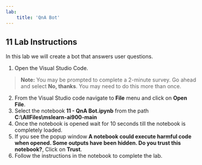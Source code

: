 ```yaml
---
lab:
    title: 'QnA Bot'
---
```


## 11 Lab Instructions
In this lab we will create a bot that answers user questions.

1. Open the Visual Studio Code.
>**Note:** You may be prompted to complete a 2-minute survey. Go ahead and select **No, thanks**. You may need to do this more than once.
2. From the Visual Studio code navigate to **File** menu and click on **Open File**.
3. Select the notebook **11 - QnA Bot.ipynb** from the path **C:\AllFiles\mslearn-ai900-main**
4. Once the notebook is opened wait for 10 seconds till the notebook is completely loaded.
5. If you see the popup window **A notebook could execute harmful code when opened. Some outputs have been hidden. Do you trust this notebook?**, Click on **Trust**.
6. Follow the instructions in the notebook to complete the lab.

